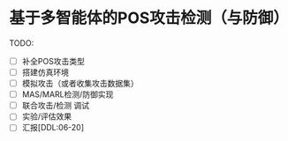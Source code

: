 # 基于多智能体的POS攻击检测（与防御）

TODO:

- [ ] 补全POS攻击类型
- [ ] 搭建仿真环境
- [ ] 模拟攻击（或者收集攻击数据集）
- [ ] MAS/MARL检测/防御实现
- [ ] 联合攻击/检测 调试
- [ ] 实验/评估效果
- [ ] 汇报[DDL:06-20]